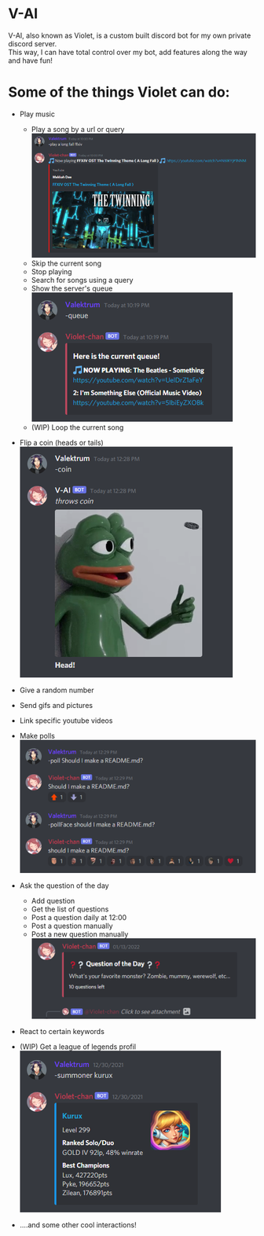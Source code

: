 # V-AI

V-AI, also known as Violet, is a custom built discord bot for my own private discord server.  
This way, I can have total control over my bot, add features along the way and have fun!

# Some of the things Violet can do:

- Play music
  - Play a song by a url or query
    ![Play a song](./Images/play.png "Play a song")
  - Skip the current song
  - Stop playing
  - Search for songs using a query
  - Show the server's queue
    ![Server's queue](./Images/queue.png "Server's queue")
  - (WIP) Loop the current song
- Flip a coin (heads or tails)  
  ![Flipping a coin](./Images/coin.png "Flip a coin")
- Give a random number
- Send gifs and pictures
- Link specific youtube videos
- Make polls  
  ![Making polls](./Images/poll.png "Making polls")
- Ask the question of the day

  - Add question
  - Get the list of questions
  - Post a question daily at 12:00
  - Post a question manually
  - Post a new question manually  
    ![QOTD](./Images/qotd.png "QOTD")

- React to certain keywords
- (WIP) Get a league of legends profil
  ![Get a league of legends profil](./Images/summoner.png "Get a league of legends profil")
- ....and some other cool interactions!
